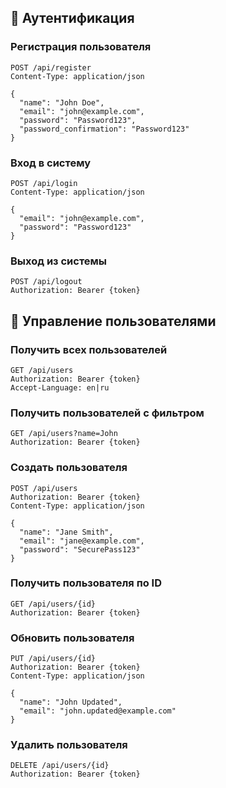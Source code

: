 ## 🔐 Аутентификация

### Регистрация пользователя
```http request
POST /api/register
Content-Type: application/json

{
  "name": "John Doe",
  "email": "john@example.com",
  "password": "Password123",
  "password_confirmation": "Password123"
}
```

### Вход в систему
```http request
POST /api/login
Content-Type: application/json

{
  "email": "john@example.com",
  "password": "Password123"
}
```

### Выход из системы
```http request
POST /api/logout
Authorization: Bearer {token}
```

## 👥 Управление пользователями

### Получить всех пользователей
```http request
GET /api/users
Authorization: Bearer {token}
Accept-Language: en|ru
```

### Получить пользователей с фильтром
```http request
GET /api/users?name=John
Authorization: Bearer {token}
```

### Создать пользователя
```http request
POST /api/users
Authorization: Bearer {token}
Content-Type: application/json

{
  "name": "Jane Smith",
  "email": "jane@example.com",
  "password": "SecurePass123"
}
```

### Получить пользователя по ID
```http request
GET /api/users/{id}
Authorization: Bearer {token}
```

### Обновить пользователя
```http request
PUT /api/users/{id}
Authorization: Bearer {token}
Content-Type: application/json

{
  "name": "John Updated",
  "email": "john.updated@example.com"
}
```

### Удалить пользователя
```http request
DELETE /api/users/{id}
Authorization: Bearer {token}
```
